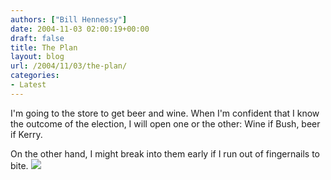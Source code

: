 ```yaml
---
authors: ["Bill Hennessy"]
date: 2004-11-03 02:00:19+00:00
draft: false
title: The Plan
layout: blog
url: /2004/11/03/the-plan/
categories:
- Latest
---
```


I'm going to the store to get beer and wine.  When I'm confident that I know the outcome of the election, I will open one or the other:  Wine if Bush, beer if Kerry.    
  
On the other hand, I might break into them early if I run out of fingernails to bite. ![](https://blog.billhennessy.com/aggbug.aspx?PostID=527)

